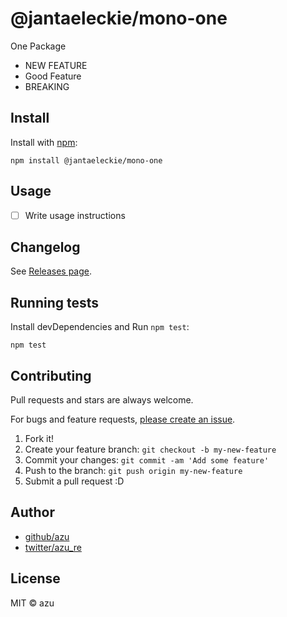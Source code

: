 # @jantaeleckie/mono-one

One Package
 
- NEW FEATURE
- Good Feature
- BREAKING 

## Install

Install with [npm](https://www.npmjs.com/):

    npm install @jantaeleckie/mono-one

## Usage

- [ ] Write usage instructions

## Changelog

See [Releases page](https://github.com/azu/monorepo-release-changesets/releases).

## Running tests

Install devDependencies and Run `npm test`:

    npm test

## Contributing

Pull requests and stars are always welcome.

For bugs and feature requests, [please create an issue](https://github.com/azu/monorepo-release-changesets/issues).

1. Fork it!
2. Create your feature branch: `git checkout -b my-new-feature`
3. Commit your changes: `git commit -am 'Add some feature'`
4. Push to the branch: `git push origin my-new-feature`
5. Submit a pull request :D

## Author

- [github/azu](https://github.com/azu)
- [twitter/azu_re](https://twitter.com/azu_re)

## License

MIT © azu
